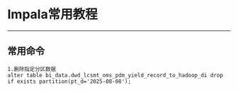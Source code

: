 
# Impala常用教程

---

## 常用命令
```.text
1.删除指定分区数据
alter table bi_data.dwd_lcsmt_oms_pdm_yield_record_to_hadoop_di drop if exists partition(pt_d='2025-08-08');
```